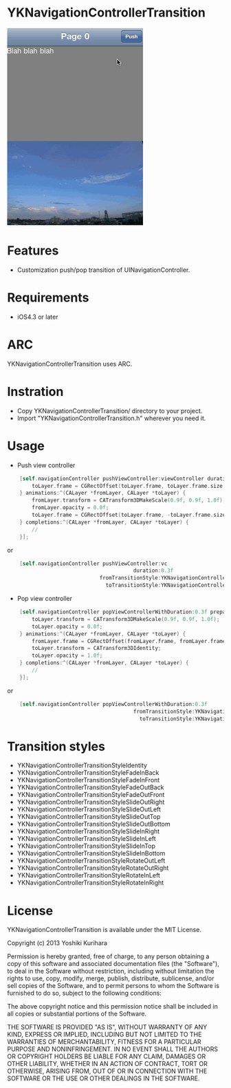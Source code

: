 YKNavigationControllerTransition
==========

![Movie](movie.gif)

# Features #

- Customization push/pop transition of UINavigationController.

# Requirements #

- iOS4.3 or later

# ARC #

YKNavigationControllerTransition uses ARC.

# Instration #

- Copy YKNavigationControllerTransition/ directory to your project.
- Import "YKNavigationControllerTransition.h" wherever you need it.

# Usage #

- Push view controller

``` objective-c
    [self.navigationController pushViewController:viewController duration:0.3f preparations:^(CALayer *fromLayer, CALayer *toLayer) {
        toLayer.frame = CGRectOffset(toLayer.frame, toLayer.frame.size.width, 0.0f);
    } animations:^(CALayer *fromLayer, CALayer *toLayer) {
        fromLayer.transform = CATransform3DMakeScale(0.9f, 0.9f, 1.0f);
        fromLayer.opacity = 0.0f;
        toLayer.frame = CGRectOffset(toLayer.frame, -toLayer.frame.size.width, 0.0f);
    } completions:^(CALayer *fromLayer, CALayer *toLayer) {
        //
    }];
```

or

``` objective-c
    [self.navigationController pushViewController:vc
                                         duration:0.3f
                              fromTransitionStyle:YKNavigationControllerTransitionStyleSlideOutLeft
                                toTransitionStyle:YKNavigationControllerTransitionStyleSlideInRight];
```

- Pop view controller

``` objective-c
    [self.navigationController popViewControllerWithDuration:0.3f preparations:^(CALayer *fromLayer, CALayer *toLayer) {
        toLayer.transform = CATransform3DMakeScale(0.9f, 0.9f, 1.0f);
        toLayer.opacity = 0.0f;
    } animations:^(CALayer *fromLayer, CALayer *toLayer) {
        fromLayer.frame = CGRectOffset(fromLayer.frame, fromLayer.frame.size.width, 0.0f);
        toLayer.transform = CATransform3DIdentity;
        toLayer.opacity = 1.0f;
    } completions:^(CALayer *fromLayer, CALayer *toLayer) {
        //
    }];
```
or

``` objective-c
    [self.navigationController popViewControllerWithDuration:0.3f
                                         fromTransitionStyle:YKNavigationControllerTransitionStyleSlideOutRight
                                           toTransitionStyle:YKNavigationControllerTransitionStyleSlideInLeft];
```

# Transition styles #

- YKNavigationControllerTransitionStyleIdentity
- YKNavigationControllerTransitionStyleFadeInBack
- YKNavigationControllerTransitionStyleFadeInFront
- YKNavigationControllerTransitionStyleFadeOutBack
- YKNavigationControllerTransitionStyleFadeOutFront
- YKNavigationControllerTransitionStyleSlideOutRight
- YKNavigationControllerTransitionStyleSlideOutLeft
- YKNavigationControllerTransitionStyleSlideOutTop
- YKNavigationControllerTransitionStyleSlideOutBottom
- YKNavigationControllerTransitionStyleSlideInRight
- YKNavigationControllerTransitionStyleSlideInLeft
- YKNavigationControllerTransitionStyleSlideInTop
- YKNavigationControllerTransitionStyleSlideInBottom
- YKNavigationControllerTransitionStyleRotateOutLeft
- YKNavigationControllerTransitionStyleRotateOutRight
- YKNavigationControllerTransitionStyleRotateInLeft
- YKNavigationControllerTransitionStyleRotateInRight

# License #

YKNavigationControllerTransition is available under the MIT License.

Copyright (c) 2013 Yoshiki Kurihara

Permission is hereby granted, free of charge, to any person obtaining a copy
of this software and associated documentation files (the "Software"), to deal
in the Software without restriction, including without limitation the rights
to use, copy, modify, merge, publish, distribute, sublicense, and/or sell
copies of the Software, and to permit persons to whom the Software is
furnished to do so, subject to the following conditions:

The above copyright notice and this permission notice shall be included in
all copies or substantial portions of the Software.

THE SOFTWARE IS PROVIDED "AS IS", WITHOUT WARRANTY OF ANY KIND, EXPRESS OR
IMPLIED, INCLUDING BUT NOT LIMITED TO THE WARRANTIES OF MERCHANTABILITY,
FITNESS FOR A PARTICULAR PURPOSE AND NONINFRINGEMENT. IN NO EVENT SHALL THE
AUTHORS OR COPYRIGHT HOLDERS BE LIABLE FOR ANY CLAIM, DAMAGES OR OTHER
LIABILITY, WHETHER IN AN ACTION OF CONTRACT, TORT OR OTHERWISE, ARISING FROM,
OUT OF OR IN CONNECTION WITH THE SOFTWARE OR THE USE OR OTHER DEALINGS IN
THE SOFTWARE.
